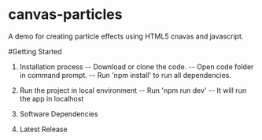 # canvas-particles
A demo for creating particle effects using HTML5 cnavas and javascript.

#Getting Started
1. Installation process
  -- Download or clone the code.
  -- Open code folder in command prompt.
  -- Run 'npm install' to run all dependencies.
 
 2. Run the project in local environment
  -- Run 'npm run dev'
  -- It will run the app in localhost 
  
 3. Software Dependencies
 
 4. Latest Release
 

  
